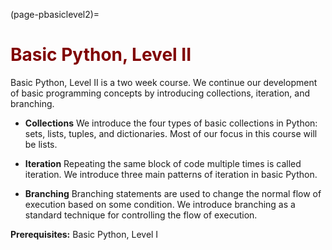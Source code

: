 (page-pbasiclevel2)=
# <font color="maroon">Basic Python, Level II</font>


Basic Python, Level II is a two week course. We continue our development of basic programming concepts by introducing collections, iteration, and branching. 




- **Collections** We introduce the four types of basic collections in Python: sets, lists, tuples, and dictionaries. Most of our focus in this course will be lists.

- **Iteration** Repeating the same block of code multiple times is called iteration. We introduce three main patterns of iteration in basic Python.


- **Branching** Branching statements are used to change the normal flow of execution based on some condition. We introduce branching as a standard technique for controlling the flow of execution.




**Prerequisites:** Basic Python, Level I
